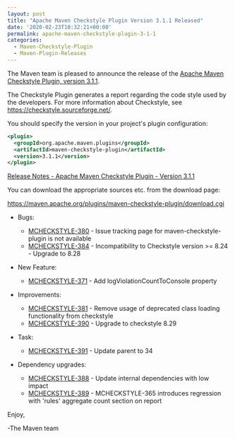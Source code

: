 ```yaml
---
layout: post
title: "Apache Maven Checkstyle Plugin Version 3.1.1 Released"
date: '2020-02-23T10:32:21+00:00'
permalink: apache-maven-checkstyle-plugin-3-1-1
categories:
  - Maven-Checkstyle-Plugin
  - Maven-Plugin-Releases
---
```

The Maven team is pleased to announce the release of the
[Apache Maven Checkstyle Plugin, version 3.1.1](https://maven.apache.org/plugins/maven-checkstyle-plugin/).

The Checkstyle Plugin generates a report regarding the code style used by the
developers. For more information about Checkstyle, see
https://checkstyle.sourceforge.net/.

You should specify the version in your project's plugin configuration:

```xml
<plugin>
  <groupId>org.apache.maven.plugins</groupId>
  <artifactId>maven-checkstyle-plugin</artifactId>
  <version>3.1.1</version>
</plugin>
``` 

<!-- more -->

[Release Notes - Apache Maven Checkstyle Plugin - Version 3.1.1](https://issues.apache.org/jira/secure/ReleaseNote.jspa?projectId=12317223&version=12345558)

You can download the appropriate sources etc. from the download page:

https://maven.apache.org/plugins/maven-checkstyle-plugin/download.cgi

* Bugs:

    * [MCHECKSTYLE-380](https://issues.apache.org/jira/browse/MCHECKSTYLE-380) - Issue tracking page for maven-checkstyle-plugin is not available
    * [MCHECKSTYLE-384](https://issues.apache.org/jira/browse/MCHECKSTYLE-384) - Incompatibility to Checkstyle version >= 8.24 - Upgrade to 8.28


* New Feature:

    * [MCHECKSTYLE-371](https://issues.apache.org/jira/browse/MCHECKSTYLE-371) - Add logViolationCountToConsole property


* Improvements:

    * [MCHECKSTYLE-381](https://issues.apache.org/jira/browse/MCHECKSTYLE-381) - Remove usage of deprecated class loading functionality from checkstyle
    * [MCHECKSTYLE-390](https://issues.apache.org/jira/browse/MCHECKSTYLE-390) - Upgrade to checkstyle 8.29


* Task:

    * [MCHECKSTYLE-391](https://issues.apache.org/jira/browse/MCHECKSTYLE-391) - Update parent to 34


* Dependency upgrades:

    * [MCHECKSTYLE-388](https://issues.apache.org/jira/browse/MCHECKSTYLE-388) - Update internal dependencies with low impact
    * [MCHECKSTYLE-389](https://issues.apache.org/jira/browse/MCHECKSTYLE-389) - MCHECKSTYLE-365 introduces regression with 'rules' aggregate count section on report

Enjoy,

-The Maven team

